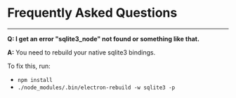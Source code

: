 # Frequently Asked Questions

---

**Q: I get an error "sqlite3_node" not found or something like that.**

**A:** You need to rebuild your native sqlite3 bindings.

To fix this, run:

- `npm install`
- `./node_modules/.bin/electron-rebuild -w sqlite3 -p`
